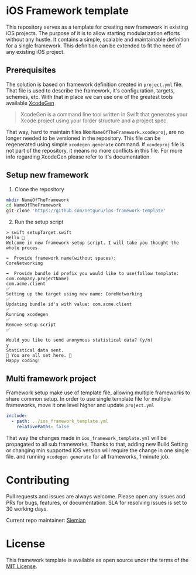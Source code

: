 # iOS Framework template

This repository serves as a template for creating new framework in existing iOS projects. The purpose of it is to allow starting modularization efforts without any hustle. It contains a simple, scalable and maintainable definition for a single framework. This definition can be extended to fit the need of any existing iOS project. 

## Prerequisites
The solution is based on framework definition created in `project.yml` file. That file is used to describe the framework, it's configuration, targets, schemes, etc. With that in place we can use one of the greatest tools available [XcodeGen](https://github.com/yonaskolb/XcodeGen)
> XcodeGen is a command line tool written in Swift that generates your Xcode project using your folder structure and a project spec.

That way, hard to  maintain files like `NameOfTheFramework.xcodeproj`, are no longer needed to be versioned in the repository. This file can be regenerated using simple `xcodegen generate` command. If `xcodeproj` file is not part of the repository, it means no more conflicts in this file.
For more info regarding XcodeGen please refer to it's documentation.

## Setup new framework
1. Clone the repository
```bash
mkdir NameOfTheFramework
cd NameOfTheFramework
git-clone 'https://github.com/netguru/ios-framework-template'
```
2. Run the setup script
```
> swift setupTarget.swift
Hello 👋
Welcome in new framework setup script. I will take you thought the whole proces.

➡️  Provide framework name(without spaces):
CoreNetworking

➡️  Provide bundle id prefix you would like to use(follow template: com.company.projectName)
com.acme.client
✅
Setting up the target using new name: CoreNetworking
✅
Updating bundle id's with value: com.acme.client
✅
Running xcodegen
✅
Remove setup script
✅

Would you like to send anonymous statistical data? (y/n)
y
Statistical data sent.
🎉 You are all set here. 🎉
Happy coding!
```
## Multi framework project
Framework setup make use of template file, allowing multiple frameworks to share common setup.
In order to use single template file for multiple frameworks, move it one level higher and update `project.yml`
```yml
include:
  - path: ../ios_framework_template.yml
    relativePaths: false
```
That way the changes made in `ios_framework_template.yml` will be propagated to all sub frameworks. Thanks to that, adding new Build Setting or changing min supported iOS version will require the change in one single file. and running `xcodegen generate` for all frameworks, 1 minute job.

# Contributing

Pull requests and issues are always welcome. Please open any issues and PRs for bugs, features, or documentation. SLA for resolving issues is set to 30 working days.

Current repo maintainer: [Siemian](https://github.com/Siemian)

# License

This framework template is available as open source under the terms of the [MIT License](https://opensource.org/licenses/MIT).
